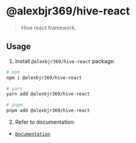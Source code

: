 # @alexbjr369/hive-react

> Hive react framework.

## Usage

1. Install `@alexbjr369/hive-react` package:

```bash
# npm
npm i @alexbjr369/hive-react

# yarn
yarn add @alexbjr369/hive-react

# pnpm
pnpm add @alexbjr369/hive-react
```

2. Refer to documentation:

- [`Documentation`](https://alexbleggi.netlify.app/hive/docs/react/getting-started/download)

